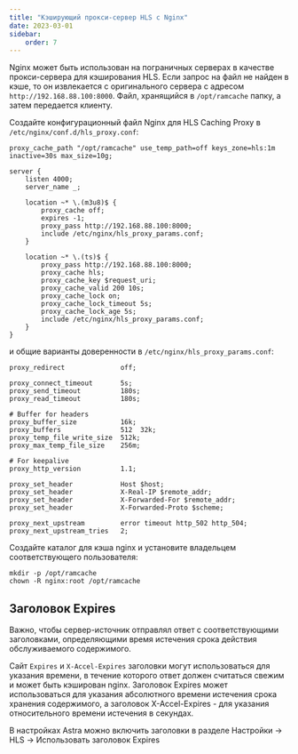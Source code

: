 ```yaml
---
title: "Кэширующий прокси-сервер HLS с Nginx"
date: 2023-03-01
sidebar:
    order: 7
---
```


Nginx может быть использован на пограничных серверах в качестве прокси-сервера для кэширования HLS. Если запрос на файл не найден в кэше, то он извлекается с оригинального сервера с адресом `http://192.168.88.100:8000`. Файл, хранящийся в `/opt/ramcache` папку, а затем передается клиенту.

Создайте конфигурационный файл Nginx для HLS Caching Proxy в `/etc/nginx/conf.d/hls_proxy.conf`:

```
proxy_cache_path "/opt/ramcache" use_temp_path=off keys_zone=hls:1m inactive=30s max_size=10g;

server {
    listen 4000;
    server_name _;

    location ~* \.(m3u8)$ {
        proxy_cache off;
        expires -1;
        proxy_pass http://192.168.88.100:8000;
        include /etc/nginx/hls_proxy_params.conf;
    }

    location ~* \.(ts)$ {
        proxy_pass http://192.168.88.100:8000;
        proxy_cache hls;
        proxy_cache_key $request_uri;
        proxy_cache_valid 200 10s;
        proxy_cache_lock on;
        proxy_cache_lock_timeout 5s;
        proxy_cache_lock_age 5s;
        include /etc/nginx/hls_proxy_params.conf;
    }
}
```

и общие варианты доверенности в `/etc/nginx/hls_proxy_params.conf`:

```
proxy_redirect              off;

proxy_connect_timeout       5s;
proxy_send_timeout          180s;
proxy_read_timeout          180s;

# Buffer for headers
proxy_buffer_size           16k;
proxy_buffers               512  32k;
proxy_temp_file_write_size  512k;
proxy_max_temp_file_size    256m;

# For keepalive
proxy_http_version          1.1;

proxy_set_header            Host $host;
proxy_set_header            X-Real-IP $remote_addr;
proxy_set_header            X-Forwarded-For $remote_addr;
proxy_set_header            X-Forwarded-Proto $scheme;

proxy_next_upstream         error timeout http_502 http_504;
proxy_next_upstream_tries   2;
```

Создайте каталог для кэша nginx и установите владельцем соответствующего пользователя:

```
mkdir -p /opt/ramcache
chown -R nginx:root /opt/ramcache
```

## Заголовок Expires[](/ru/misc/tools-and-utilities/network/hls-caching-proxy-with-nginx#expires-header)

Важно, чтобы сервер-источник отправлял ответ с соответствующими заголовками, определяющими время истечения срока действия обслуживаемого содержимого.

Сайт `Expires` и `X-Accel-Expires` заголовки могут использоваться для указания времени, в течение которого ответ должен считаться свежим и может быть кэширован nginx. Заголовок Expires может использоваться для указания абсолютного времени истечения срока хранения содержимого, а заголовок X-Accel-Expires - для указания относительного времени истечения в секундах.

В настройках Astra можно включить заголовки в разделе Настройки -> HLS -> Использовать заголовок Expires
